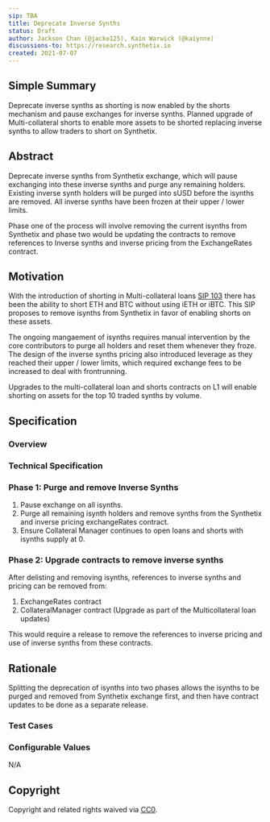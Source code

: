 ```yaml
---
sip: TBA
title: Deprecate Inverse Synths
status: Draft
author: Jackson Chan (@jacko125), Kain Warwick (@kaiynne)
discussions-to: https://research.synthetix.io
created: 2021-07-07
---
```


<!--You can leave these HTML comments in your merged SIP and delete the visible duplicate text guides, they will not appear and may be helpful to refer to if you edit it again. This is the suggested template for new SIPs. Note that an SIP number will be assigned by an editor. When opening a pull request to submit your SIP, please use an abbreviated title in the filename, `sip-draft_title_abbrev.md`. The title should be 44 characters or less.-->

## Simple Summary

<!--"If you can't explain it simply, you don't understand it well enough." Simply describe the outcome the proposed changes intends to achieve. This should be non-technical and accessible to a casual community member.-->

Deprecate inverse synths as shorting is now enabled by the shorts mechanism and pause exchanges for inverse synths. Planned upgrade of Multi-collateral shorts to enable more assets to be shorted replacing inverse synths to allow traders to short on Synthetix.

## Abstract

<!--A short (~200 word) description of the proposed change, the abstract should clearly describe the proposed change. This is what *will* be done if the SIP is implemented, not *why* it should be done or *how* it will be done. If the SIP proposes deploying a new contract, write, "we propose to deploy a new contract that will do x".-->

Deprecate inverse synths from Synthetix exchange, which will pause exchanging into these inverse synths and purge any remaining holders. Existing inverse synth holders will be purged into sUSD before the isynths are removed. All inverse synths have been frozen at their upper / lower limits.

Phase one of the process will involve removing the current isynths from Synthetix and phase two would be updating the contracts to remove references to Inverse synths and inverse pricing from the ExchangeRates contract.

## Motivation

<!--This is the problem statement. This is the *why* of the SIP. It should clearly explain *why* the current state of the protocol is inadequate.  It is critical that you explain *why* the change is needed, if the SIP proposes changing how something is calculated, you must address *why* the current calculation is innaccurate or wrong. This is not the place to describe how the SIP will address the issue!-->

With the introduction of shorting in Multi-collateral loans [SIP 103](https://sips.synthetix.io/sips/sip-103) there has been the ability to short ETH and BTC without using iETH or iBTC. This SIP proposes to remove isynths from Synthetix in favor of enabling shorts on these assets.

The ongoing mangaement of isynths requires manual intervention by the core contributors to purge all holders and reset them whenever they froze. The design of the inverse synths pricing also introduced leverage as they reached their upper / lower limits, which required exchange fees to be increased to deal with frontrunning.

Upgrades to the multi-collateral loan and shorts contracts on L1 will enable shorting on assets for the top 10 traded synths by volume.

## Specification

<!--The specification should describe the syntax and semantics of any new feature, there are five sections
1. Overview
2. Rationale
3. Technical Specification
4. Test Cases
5. Configurable Values
-->
### Overview

### Technical Specification

### Phase 1: Purge and remove Inverse Synths

1. Pause exchange on all isynths.
2. Purge all remaining isynth holders and remove synths from the Synthetix and inverse pricing exchangeRates contract.
3. Ensure Collateral Manager continues to open loans and shorts with isynths supply at 0.

### Phase 2: Upgrade contracts to remove inverse synths

After delisting and removing isynths, references to inverse synths and pricing can be removed from:

1. ExchangeRates contract
2. CollateralManager contract (Upgrade as part of the Multicollateral loan updates)

This would require a release to remove the references to inverse pricing and use of inverse synths from these contracts.

## Rationale

Splitting the deprecation of isynths into two phases allows the isynths to be purged and removed from Synthetix exchange first, and then have contract updates to be done as a separate release.

### Test Cases

### Configurable Values

N/A

## Copyright

Copyright and related rights waived via [CC0](https://creativecommons.org/publicdomain/zero/1.0/).
